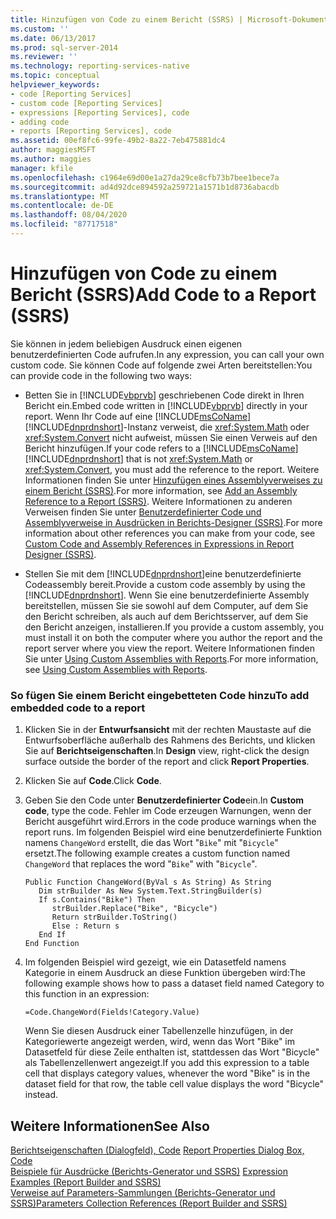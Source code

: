```yaml
---
title: Hinzufügen von Code zu einem Bericht (SSRS) | Microsoft-Dokumentation
ms.custom: ''
ms.date: 06/13/2017
ms.prod: sql-server-2014
ms.reviewer: ''
ms.technology: reporting-services-native
ms.topic: conceptual
helpviewer_keywords:
- code [Reporting Services]
- custom code [Reporting Services]
- expressions [Reporting Services], code
- adding code
- reports [Reporting Services], code
ms.assetid: 00ef8fc6-99fe-49b2-8a22-7eb475881dc4
author: maggiesMSFT
ms.author: maggies
manager: kfile
ms.openlocfilehash: c1964e69d00e1a27da29ce8cfb73b7bee1bece7a
ms.sourcegitcommit: ad4d92dce894592a259721a1571b1d8736abacdb
ms.translationtype: MT
ms.contentlocale: de-DE
ms.lasthandoff: 08/04/2020
ms.locfileid: "87717518"
---
```

# <a name="add-code-to-a-report-ssrs"></a><span data-ttu-id="5abde-102">Hinzufügen von Code zu einem Bericht (SSRS)</span><span class="sxs-lookup"><span data-stu-id="5abde-102">Add Code to a Report (SSRS)</span></span>
  <span data-ttu-id="5abde-103">Sie können in jedem beliebigen Ausdruck einen eigenen benutzerdefinierten Code aufrufen.</span><span class="sxs-lookup"><span data-stu-id="5abde-103">In any expression, you can call your own custom code.</span></span> <span data-ttu-id="5abde-104">Sie können Code auf folgende zwei Arten bereitstellen:</span><span class="sxs-lookup"><span data-stu-id="5abde-104">You can provide code in the following two ways:</span></span>  
  
-   <span data-ttu-id="5abde-105">Betten Sie in [!INCLUDE[vbprvb](../../includes/vbprvb-md.md)] geschriebenen Code direkt in Ihren Bericht ein.</span><span class="sxs-lookup"><span data-stu-id="5abde-105">Embed code written in [!INCLUDE[vbprvb](../../includes/vbprvb-md.md)] directly in your report.</span></span> <span data-ttu-id="5abde-106">Wenn Ihr Code auf eine [!INCLUDE[msCoName](../../includes/msconame-md.md)] [!INCLUDE[dnprdnshort](../../includes/dnprdnshort-md.md)]-Instanz verweist, die <xref:System.Math> oder <xref:System.Convert> nicht aufweist, müssen Sie einen Verweis auf den Bericht hinzufügen.</span><span class="sxs-lookup"><span data-stu-id="5abde-106">If your code refers to a [!INCLUDE[msCoName](../../includes/msconame-md.md)] [!INCLUDE[dnprdnshort](../../includes/dnprdnshort-md.md)] that is not <xref:System.Math> or <xref:System.Convert>, you must add the reference to the report.</span></span> <span data-ttu-id="5abde-107">Weitere Informationen finden Sie unter [Hinzufügen eines Assemblyverweises zu einem Bericht &#40;SSRS&#41;](add-an-assembly-reference-to-a-report-ssrs.md).</span><span class="sxs-lookup"><span data-stu-id="5abde-107">For more information, see [Add an Assembly Reference to a Report &#40;SSRS&#41;](add-an-assembly-reference-to-a-report-ssrs.md).</span></span> <span data-ttu-id="5abde-108">Weitere Informationen zu anderen Verweisen finden Sie unter [Benutzerdefinierter Code und Assemblyverweise in Ausdrücken in Berichts-Designer (SSRS)](custom-code-and-assembly-references-in-expressions-in-report-designer-ssrs.md).</span><span class="sxs-lookup"><span data-stu-id="5abde-108">For more information about other references you can make from your code, see [Custom Code and Assembly References in Expressions in Report Designer &#40;SSRS&#41;](custom-code-and-assembly-references-in-expressions-in-report-designer-ssrs.md).</span></span>  
  
-   <span data-ttu-id="5abde-109">Stellen Sie mit dem [!INCLUDE[dnprdnshort](../../includes/dnprdnshort-md.md)]eine benutzerdefinierte Codeassembly bereit.</span><span class="sxs-lookup"><span data-stu-id="5abde-109">Provide a custom code assembly by using the [!INCLUDE[dnprdnshort](../../includes/dnprdnshort-md.md)].</span></span> <span data-ttu-id="5abde-110">Wenn Sie eine benutzerdefinierte Assembly bereitstellen, müssen Sie sie sowohl auf dem Computer, auf dem Sie den Bericht schreiben, als auch auf dem Berichtsserver, auf dem Sie den Bericht anzeigen, installieren.</span><span class="sxs-lookup"><span data-stu-id="5abde-110">If you provide a custom assembly, you must install it on both the computer where you author the report and the report server where you view the report.</span></span> <span data-ttu-id="5abde-111">Weitere Informationen finden Sie unter [Using Custom Assemblies with Reports](../custom-assemblies/using-custom-assemblies-with-reports.md).</span><span class="sxs-lookup"><span data-stu-id="5abde-111">For more information, see [Using Custom Assemblies with Reports](../custom-assemblies/using-custom-assemblies-with-reports.md).</span></span>  
  
### <a name="to-add-embedded-code-to-a-report"></a><span data-ttu-id="5abde-112">So fügen Sie einem Bericht eingebetteten Code hinzu</span><span class="sxs-lookup"><span data-stu-id="5abde-112">To add embedded code to a report</span></span>  
  
1.  <span data-ttu-id="5abde-113">Klicken Sie in der **Entwurfsansicht** mit der rechten Maustaste auf die Entwurfsoberfläche außerhalb des Rahmens des Berichts, und klicken Sie auf **Berichtseigenschaften**.</span><span class="sxs-lookup"><span data-stu-id="5abde-113">In **Design** view, right-click the design surface outside the border of the report and click **Report Properties**.</span></span>  
  
2.  <span data-ttu-id="5abde-114">Klicken Sie auf **Code**.</span><span class="sxs-lookup"><span data-stu-id="5abde-114">Click **Code**.</span></span>  
  
3.  <span data-ttu-id="5abde-115">Geben Sie den Code unter **Benutzerdefinierter Code**ein.</span><span class="sxs-lookup"><span data-stu-id="5abde-115">In **Custom code**, type the code.</span></span> <span data-ttu-id="5abde-116">Fehler im Code erzeugen Warnungen, wenn der Bericht ausgeführt wird.</span><span class="sxs-lookup"><span data-stu-id="5abde-116">Errors in the code produce warnings when the report runs.</span></span> <span data-ttu-id="5abde-117">Im folgenden Beispiel wird eine benutzerdefinierte Funktion namens `ChangeWord` erstellt, die das Wort "`Bike`" mit "`Bicycle`" ersetzt.</span><span class="sxs-lookup"><span data-stu-id="5abde-117">The following example creates a custom function named `ChangeWord` that replaces the word "`Bike`" with "`Bicycle`".</span></span>  
  
    ```  
    Public Function ChangeWord(ByVal s As String) As String  
       Dim strBuilder As New System.Text.StringBuilder(s)  
       If s.Contains("Bike") Then  
          strBuilder.Replace("Bike", "Bicycle")  
          Return strBuilder.ToString()  
          Else : Return s  
       End If  
    End Function  
    ```  
  
4.  <span data-ttu-id="5abde-118">Im folgenden Beispiel wird gezeigt, wie ein Datasetfeld namens Kategorie in einem Ausdruck an diese Funktion übergeben wird:</span><span class="sxs-lookup"><span data-stu-id="5abde-118">The following example shows how to pass a dataset field named Category to this function in an expression:</span></span>  
  
    ```  
    =Code.ChangeWord(Fields!Category.Value)  
    ```  
  
     <span data-ttu-id="5abde-119">Wenn Sie diesen Ausdruck einer Tabellenzelle hinzufügen, in der Kategoriewerte angezeigt werden, wird, wenn das Wort "Bike" im Datasetfeld für diese Zeile enthalten ist, stattdessen das Wort "Bicycle" als Tabellenzellenwert angezeigt.</span><span class="sxs-lookup"><span data-stu-id="5abde-119">If you add this expression to a table cell that displays category values, whenever the word "Bike" is in the dataset field for that row, the table cell value displays the word "Bicycle" instead.</span></span>  
  
## <a name="see-also"></a><span data-ttu-id="5abde-120">Weitere Informationen</span><span class="sxs-lookup"><span data-stu-id="5abde-120">See Also</span></span>  
 <span data-ttu-id="5abde-121">[Berichtseigenschaften (Dialogfeld), Code](../report-properties-dialog-box-code.md) </span><span class="sxs-lookup"><span data-stu-id="5abde-121">[Report Properties Dialog Box, Code](../report-properties-dialog-box-code.md) </span></span>  
 <span data-ttu-id="5abde-122">[Beispiele für Ausdrücke &#40;Berichts-Generator und SSRS&#41;](expression-examples-report-builder-and-ssrs.md) </span><span class="sxs-lookup"><span data-stu-id="5abde-122">[Expression Examples &#40;Report Builder and SSRS&#41;](expression-examples-report-builder-and-ssrs.md) </span></span>  
 [<span data-ttu-id="5abde-123">Verweise auf Parameters-Sammlungen &#40;Berichts-Generator und SSRS&#41;</span><span class="sxs-lookup"><span data-stu-id="5abde-123">Parameters Collection References &#40;Report Builder and SSRS&#41;</span></span>](built-in-collections-parameters-collection-references-report-builder.md)  
  
  

